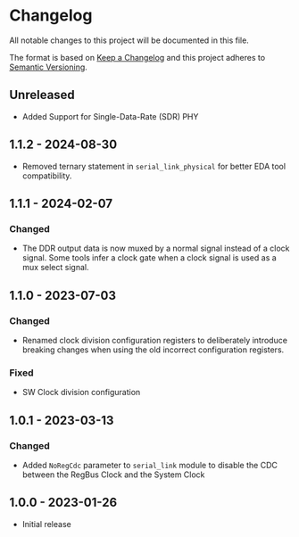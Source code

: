 # Changelog
All notable changes to this project will be documented in this file.

The format is based on [Keep a Changelog](http://keepachangelog.com/en/1.0.0/)
and this project adheres to [Semantic Versioning](http://semver.org/spec/v2.0.0.html).

## Unreleased

- Added Support for Single-Data-Rate (SDR) PHY

## 1.1.2 - 2024-08-30

- Removed ternary statement in `serial_link_physical` for better EDA tool compatibility.

## 1.1.1 - 2024-02-07

### Changed

- The DDR output data is now muxed by a normal signal instead of a clock signal. Some tools infer a clock gate when a clock signal is used as a mux select signal.

## 1.1.0 - 2023-07-03

### Changed
- Renamed clock division configuration registers to deliberately introduce breaking changes when using the old incorrect configuration registers.

### Fixed
- SW Clock division configuration

## 1.0.1 - 2023-03-13

### Changed
- Added `NoRegCdc` parameter to `serial_link` module to disable the CDC between the RegBus Clock and the System Clock

## 1.0.0 - 2023-01-26
- Initial release
